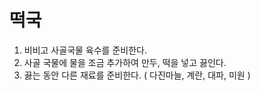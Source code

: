 # 떡국

1. 비비고 사골국물 육수를 준비한다.
2. 사골 국물에 물을 조금 추가하여 만두, 떡을 넣고 끓인다.
3. 끓는 동안 다른 재료를 준비한다. ( 다진마늘, 계란, 대파, 미원 )
